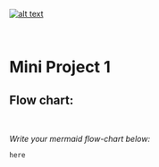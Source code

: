 [![alt text](https://x4w8f4y8.rocketcdn.me/wp-content/uploads/2020/05/iod_h_tp_white_c.png)](#)

<br/>

# Mini Project 1

## Flow chart:

</br>

_Write your mermaid flow-chart below:_

```mermaid
here
```
